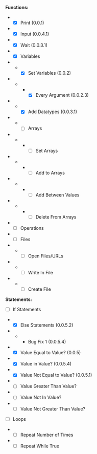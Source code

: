 <b>Functions:</b>
- - [X] Print (0.0.1)
- - [X] Input (0.0.4.1)
- - [X] Wait (0.0.3.1)
- - [X] Variables
- - - [X] Set Variables (0.0.2)
- - - - [X] Every Argument (0.0.2.3)
- - - [X] Add Datatypes (0.0.3.1)
- - - [ ] Arrays
- - - - [ ] Set Arrays
- - - - [ ] Add to Arrays
- - - - [ ] Add Between Values
- - - - [ ] Delete From Arrays
- - [ ] Operations
- - [ ] Files
- - - [ ] Open Files/URLs
- - - [ ] Write In File
- - - [ ] Create File

<b>Statements:</b>
- [ ] If Statements
- - [X] Else Statements (0.0.5.2)
- - - Bug Fix 1 (0.0.5.4)
- - [X] Value Equal to Value? (0.0.5)
- - [X] Value in Value? (0.0.5.4)
- - [X] Value Not Equal to Value? (0.0.5.1)
- - [ ] Value Greater Than Value?
- - [ ] Value Not In Value?
- - [ ] Value Not Greater Than Value?
- [ ] Loops
- - [ ] Repeat Number of Times
- - [ ] Repeat While True
